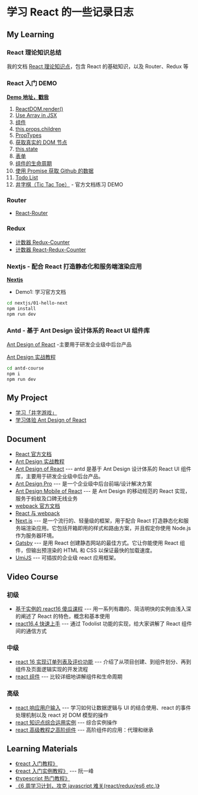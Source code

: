 # 学习 React 的一些记录日志

## My Learning

### React 理论知识总结

我的文档 [React 理论知识点](https://www.yangtao.site/vuepress/advanced/react/doc-basic.html)，包含 React 的基础知识，以及 Router、Redux 等

### React 入门 DEMO

**[Demo 地址，戳我](./demo/)**

1. [ReactDOM.render()](https://github.com/yangtao2o/myreact/blob/master/demo/01/index.html)
1. [Use Array in JSX](https://github.com/yangtao2o/myreact/blob/master/demo/02/index.html)
1. [组件](https://github.com/yangtao2o/myreact/blob/master/demo/03/index.html)
1. [this.props.children](https://github.com/yangtao2o/myreact/blob/master/demo/04/index.html)
1. [PropTypes](https://github.com/yangtao2o/myreact/blob/master/demo/05/index.html)
1. [获取真实的 DOM 节点](https://github.com/yangtao2o/myreact/blob/master/demo/06/index.html)
1. [this.state](https://github.com/yangtao2o/myreact/blob/master/demo/07/index.html)
1. [表单](https://github.com/yangtao2o/myreact/blob/master/demo/08/index.html)
1. [组件的生命周期](https://github.com/yangtao2o/myreact/blob/master/demo/09/index.html)
1. [使用 Promise 获取 Github 的数据](https://istaotao.com/myreact/demo/10/)
1. [Todo List](https://istaotao.com/myreact/demo/11/)
1. [井字棋（Tic Tac Toe）](https://istaotao.com/myreact/demo/12/) - 官方文档练习 DEMO

### Router

- [React-Router](https://github.com/yangtao2o/myreact/tree/master/myrouter/my-app)

### Redux

- [计数器 Redux-Counter](https://github.com/yangtao2o/myreact/tree/master/myredux/redux-counter)
- [计数器 React-Redux-Counter](https://github.com/yangtao2o/myreact/tree/master/myredux/react-redux-counter)

### Nextjs - 配合 React 打造静态化和服务端渲染应用

**[Nextjs](https://github.com/yangtao2o/myreact/tree/master/nextjs/01-hello-next)**

- Demo1: 学习官方文档

```bash
cd nextjs/01-hello-next
npm install
npm run dev
```

### Antd - 基于 Ant Design 设计体系的 React UI 组件库

[Ant Design of React](https://ant.design/docs/react/introduce-cn) -主要用于研发企业级中后台产品

[Ant Design 实战教程](https://www.yuque.com/ant-design/course/intro)

```bash
cd antd-course
npm i
npm run dev
```

## My Project

- [学习「井字游戏」](./product/01-ttt/)
- [学习体验 Ant Design of React](./product/02-news-app/)

## Document

- [React 官方文档](https://zh-hans.reactjs.org/docs/getting-started.html)
- [Ant Design 实战教程](https://www.yuque.com/ant-design/course/intro)
- [Ant Design of React](https://ant.design/docs/react/introduce-cn) --- antd 是基于 Ant Design 设计体系的 React UI 组件库，主要用于研发企业级中后台产品。
- [Ant Design Pro](https://pro.ant.design/docs/getting-started-cn) --- 是一个企业级中后台前端/设计解决方案
- [Ant Design Mobile of React](https://mobile.ant.design/docs/react/introduce-cn) --- 是 Ant Design 的移动规范的 React 实现，服务于蚂蚁及口碑无线业务
- [webpack 官方文档](https://www.webpackjs.com/concepts/)
- [React 与 webpack](https://typescript.bootcss.com/tutorials/react-&-webpack.html)
- [Next.js](https://nextjs.org/learn/basics/getting-started) --- 是一个流行的、轻量级的框架，用于配合 React 打造静态化和服务端渲染应用。它包括开箱即用的样式和路由方案，并且假定你使用 Node.js 作为服务器环境。
- [Gatsby](https://www.gatsbyjs.org/docs/) --- 是用 React 创建静态网站的最佳方式。它让你能使用 React 组件，但输出预渲染的 HTML 和 CSS 以保证最快的加载速度。
- [UmiJS](https://umijs.org/zh/) --- 可插拔的企业级 react 应用框架。

## Video Course

### 初级

- [基于实例的 react16 傻瓜课程](https://www.imooc.com/learn/1045) --- 用一系列有趣的、简洁明快的实例由浅入深的阐述了 React 的特色，概念和基本使用
- [react16.4 快速上手](https://www.imooc.com/learn/1023) --- 通过 Todolist 功能的实现，给大家讲解了 React 组件间的通信方式

### 中级

- [react 16 实现订单列表及评价功能](https://www.imooc.com/learn/1061) --- 介绍了从项目创建、到组件划分、再到组件及页面逻辑实现的开发流程
- [react 组件](https://www.imooc.com/learn/944) --- 比较详细地讲解组件和生命周期

### 高级

- [react 响应用户输入](https://www.imooc.com/learn/953) --- 学习如何让数据逻辑与 UI 的结合使用、react 的事件处理机制以及 react 对 DOM 模型的操作
- [react 知识点综合运用实例](https://www.imooc.com/learn/971) --- 综合实例操作
- [react 高级教程之高阶组件](https://www.imooc.com/learn/1075) --- 高阶组件的应用：代理和继承

## Learning Materials

- [《react 入门教程》](https://hulufei.gitbooks.io/react-tutorial/content/index.html)
- [《react 入门实例教程》](http://www.ruanyifeng.com/blog/2015/03/react.html) --- 阮一峰
- [《typescript 热门教程》](https://ts.xcatliu.com/)
- [《6 周学习计划，攻克 javascript 难关(react/redux/es6 etc.)》](https://zhuanlan.zhihu.com/p/23412169)
